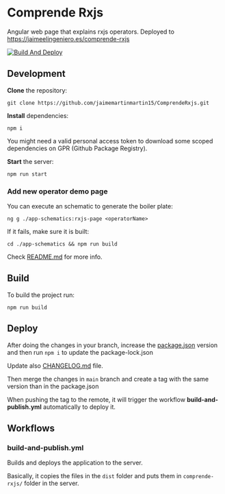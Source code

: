 # Comprende Rxjs

Angular web page that explains rxjs operators. Deployed to <https://jaimeelingeniero.es/comprende-rxjs>

[![Build And Deploy](https://github.com/jaimemartinmartin15/ComprendeRxjs/actions/workflows/build-and-publish.yml/badge.svg)](https://github.com/jaimemartinmartin15/ComprendeRxjs/actions/workflows/build-and-publish.yml)

## Development

**Clone** the repository:

```text
git clone https://github.com/jaimemartinmartin15/ComprendeRxjs.git
```

**Install** dependencies:

```text
npm i
```

You might need a valid personal access token to download some scoped dependencies on GPR (Github Package Registry).

**Start** the server:

```text
npm run start
```

### Add new operator demo page

You can execute an schematic to generate the boiler plate:

```text
ng g ./app-schematics:rxjs-page <operatorName>
```

If it fails, make sure it is built:

```text
cd ./app-schematics && npm run build
```

Check [README.md](./app-schematics/README.md) for more info.

## Build

To build the project run:

```text
npm run build
```

## Deploy

After doing the changes in your branch, increase the [package.json](./package.json) version and then run `npm i` to update the package-lock.json

Update also [CHANGELOG.md](./CHANGELOG.md) file.

Then merge the changes in `main` branch and create a tag with the same version than in the package.json

When pushing the tag to the remote, it will trigger the workflow **build-and-publish.yml** automatically to deploy it.

## Workflows

### build-and-publish.yml

Builds and deploys the application to the server.

Basically, it copies the files in the `dist` folder and puts them in `comprende-rxjs/` folder in the server.
